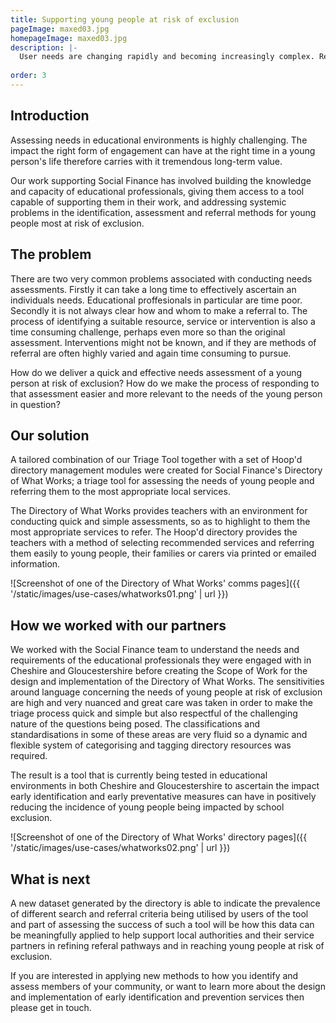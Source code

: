 ```yaml
---
title: Supporting young people at risk of exclusion
pageImage: maxed03.jpg
homepageImage: maxed03.jpg
description: |-
  User needs are changing rapidly and becoming increasingly complex. Read about how our referral environment for young people at risk of exclusion is responding to these challenges with a tailored user-triage system that is supporting educational professionals in their assessment of young people's needs. 
  
order: 3
---
```


Introduction
-----------------------------------------------------------------------------------------------------
Assessing needs in educational environments is highly challenging. The impact the right form of engagement can have at the right time in a young person's life therefore carries with it tremendous long-term value. 

Our work supporting Social Finance has involved building the knowledge and capacity of educational professionals, giving them access to a tool capable of supporting them in their work, and addressing systemic problems in the identification, assessment and referral methods for young people most at risk of exclusion. 

The problem
-----------------------------------------------------------------------------------------------------
There are two very common problems associated with conducting needs assessments. Firstly it can take a long time to effectively ascertain an individuals needs. Educational proffesionals in particular are time poor. Secondly it is not always clear how and whom to make a referral to. The process of identifying a suitable resource, service or intervention is also a time consuming challenge, perhaps even more so than the original assessment. Interventions might not be known, and if they are methods of referral are often highly varied and again time consuming to pursue.  

How do we deliver a quick and effective needs assessment of a young person at risk of exclusion? How do we make the process of responding to that assessment easier and more relevant to the needs of the young person in question?

Our solution
-----------------------------------------------------------------------------------------------------
A tailored combination of our Triage Tool together with a set of Hoop'd directory management modules were created for Social Finance's Directory of What Works; a triage tool for assessing the needs of young people and referring them to the most appropriate local services. 

The Directory of What Works provides teachers with an environment for conducting quick and simple assessments, so as to highlight to them the most appropriate services to refer. The Hoop'd directory provides the teachers with a method of selecting recommended services and referring them easily to young people, their families or carers via printed or emailed information. 

![Screenshot of one of the Directory of What Works' comms pages]({{ '/static/images/use-cases/whatworks01.png' | url }})

How we worked with our partners
-----------------------------------------------------------------------------------------------------
We worked with the Social Finance team to understand the needs and requirements of the educational professionals they were engaged with in Cheshire and Gloucestershire before creating the Scope of Work for the design and implementation of the Directory of What Works. The sensitivities around language concerning the needs of young people at risk of exclusion are high and very nuanced and great care was taken in order to make the triage process quick and simple but also respectful of the challenging nature of the questions being posed. The classifications and standardisations in some of these areas are very fluid so a dynamic and flexible system of categorising and tagging directory resources was required.

The result is a tool that is currently being tested in educational environments in both Cheshire and Gloucestershire to ascertain the impact early identification and early preventative measures can have in positively reducing the incidence of young people being impacted by school exclusion. 

![Screenshot of one of the Directory of What Works' directory pages]({{ '/static/images/use-cases/whatworks02.png' | url }})

What is next
-----------------------------------------------------------------------------------------------------
A new dataset generated by the directory is able to indicate the prevalence of different search and referral criteria being utilised by users of the tool and part of assessing the success of such a tool will be how this data can be meaningfully applied to help support local authorities and their service partners in refining referal pathways and in reaching young people at risk of exclusion.

If you are interested in applying new methods to how you identify and assess members of your community, or want to learn more about the design and implementation of early identification and prevention services then please get in touch.
